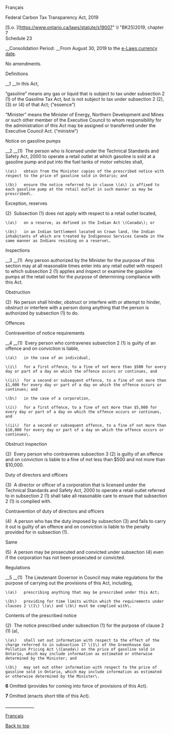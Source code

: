 [<a id="Top"></a>Français](http://www.ontario.ca/fr/lois/loi/19f07a)

Federal Carbon Tax Transparency Act, 2019

[S\.o\. ](https://www.ontario.ca/laws/statute/s19007" \l "BK25)2019, chapter 7  
Schedule 23

__Consolidation Period: __From August 30, 2019 to the [e\-Laws currency date](http://www.e-laws.gov.on.ca/navigation?file=currencyDates&lang=en)\.

No amendments\.

<a id="BK25"></a><a id="BK84"></a>Definitions

__1 __In this Act,

“gasoline” means any gas or liquid that is subject to tax under subsection 2 \(1\) of the Gasoline Tax Act, but is not subject to tax under subsection 2 \(2\), \(3\) or \(4\) of that Act; \(“essence”\)

“Minister” means the Minister of Energy, Northern Development and Mines or such other member of the Executive Council to whom responsibility for the administration of this Act may be assigned or transferred under the Executive Council Act\. \(“ministre”\)

Notice on gasoline pumps

__2 __\(1\)  The person who is licensed under the Technical Standards and Safety Act, 2000 to operate a retail outlet at which gasoline is sold at a gasoline pump and put into the fuel tanks of motor vehicles shall,

	\(a\)	obtain from the Minister copies of the prescribed notice with respect to the price of gasoline sold in Ontario; and

	\(b\)	ensure the notice referred to in clause \(a\) is affixed to each gasoline pump at the retail outlet in such manner as may be prescribed\.

Exception, reserves

\(2\)  Subsection \(1\) does not apply with respect to a retail outlet located,

	\(a\)	on a reserve, as defined in the Indian Act \(Canada\); or

	\(b\)	in an Indian Settlement located on Crown land, the Indian inhabitants of which are treated by Indigenous Services Canada in the same manner as Indians residing on a reserve\.

Inspections

__3 __\(1\)  Any person authorized by the Minister for the purpose of this section may at all reasonable times enter into any retail outlet with respect to which subsection 2 \(1\) applies and inspect or examine the gasoline pumps at the retail outlet for the purpose of determining compliance with this Act\.

Obstruction

\(2\)  No person shall hinder, obstruct or interfere with or attempt to hinder, obstruct or interfere with a person doing anything that the person is authorized by subsection \(1\) to do\.

Offences

Contravention of notice requirements

__4 __\(1\)  Every person who contravenes subsection 2 \(1\) is guilty of an offence and on conviction is liable,

	\(a\)	in the case of an individual,

	\(i\)	for a first offence, to a fine of not more than $500 for every day or part of a day on which the offence occurs or continues, and

	\(ii\)	for a second or subsequent offence, to a fine of not more than $1,000 for every day or part of a day on which the offence occurs or continues; and

	\(b\)	in the case of a corporation,

	\(i\)	for a first offence, to a fine of not more than $5,000 for every day or part of a day on which the offence occurs or continues, and

	\(ii\)	for a second or subsequent offence, to a fine of not more than $10,000 for every day or part of a day on which the offence occurs or continues\.

Obstruct inspection

\(2\)  Every person who contravenes subsection 3 \(2\) is guilty of an offence and on conviction is liable to a fine of not less than $500 and not more than $10,000\.

Duty of directors and officers

\(3\)  A director or officer of a corporation that is licensed under the Technical Standards and Safety Act, 2000 to operate a retail outlet referred to in subsection 2 \(1\) shall take all reasonable care to ensure that subsection 2 \(1\) is complied with\.

Contravention of duty of directors and officers

\(4\)  A person who has the duty imposed by subsection \(3\) and fails to carry it out is guilty of an offence and on conviction is liable to the penalty provided for in subsection \(1\)\.

Same

\(5\)  A person may be prosecuted and convicted under subsection \(4\) even if the corporation has not been prosecuted or convicted\.

Regulations

__5 __\(1\)  The Lieutenant Governor in Council may make regulations for the purpose of carrying out the provisions of this Act, including,

	\(a\)	prescribing anything that may be prescribed under this Act;

	\(b\)	providing for time limits within which the requirements under clauses 2 \(1\) \(a\) and \(b\) must be complied with\.

Contents of the prescribed notice

\(2\)  The notice prescribed under subsection \(1\) for the purpose of clause 2 \(1\) \(a\),

	\(a\)	shall set out information with respect to the effect of the charge referred to in subsection 17 \(1\) of the Greenhouse Gas Pollution Pricing Act \(Canada\) on the price of gasoline sold in Ontario, which may include information as estimated or otherwise determined by the Minister; and

	\(b\)	may set out other information with respect to the price of gasoline sold in Ontario, which may include information as estimated or otherwise determined by the Minister\.

__6__ Omitted \(provides for coming into force of provisions of this Act\)\.

__7__ Omitted \(enacts short title of this Act\)\.

<a id="BK26"></a><a id="BK85"></a>\_\_\_\_\_\_\_\_\_\_\_\_\_\_

[Français](http://www.ontario.ca/fr/lois/loi/19f07a)

[Back to top](#Top)

